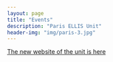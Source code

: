 ```yaml
---
layout: page
title: "Events"
description: "Paris ELLIS Unit"
header-img: "img/paris-3.jpg"
---
```


[The new website of the unit is here](https://sites.google.com/view/ellis-paris/)